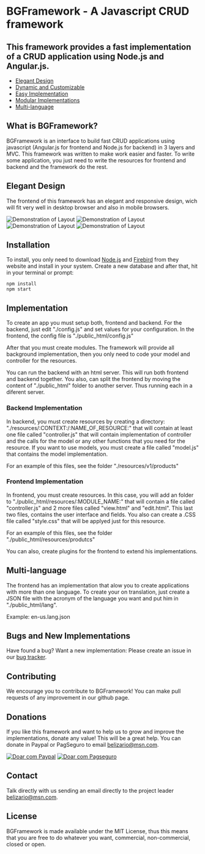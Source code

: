 BGFramework - A Javascript CRUD framework
=======================================


## This framework provides a fast implementation of a CRUD application using Node.js and Angular.js.

 * [Elegant Design](#elegant-design)
 * [Dynamic and Customizable]()
 * [Easy Implementation](#implementation)
 * [Modular Implementations](#backend-implementation)
 * [Multi-language](#multi-language)


## What is BGFramework?

BGFramework is an interface to build fast CRUD applications using javascript (Angular.js for frontend and Node.js for backend) in 3 layers and MVC. This framework was
written to make work easier and faster. To write some application, you just need to write the resources for frontend and backend and the framework do the rest.


## Elegant Design

The frontend of this framework has an elegant and responsive design, wich will fit very well in desktop browser and also in mobile browsers.

![Demonstration of Layout](demo01.png)
![Demonstration of Layout](demo02.png)
![Demonstration of Layout](demo03.png)
![Demonstration of Layout](demo04.png)

Installation
------------

To install, you only need to download [Node.js](https://nodejs.org) and [Firebird](http://www.firebirdsql.org) from they website and install in your system. Create a new database and after that, hit in your terminal or prompt:

```
npm install
npm start
```


## Implementation

To create an app you must setup both, frontend and backend. For the backend, just edit "./config.js" and set values for your configuration. In the frontend, the config file is "./public_html/config.js"


After that you must create modules. The framework will provide all background implementation, then you only need to code your model and controller for the resources.

You can run the backend with an html server. This will run both frontend and backend together. You also, can split the frontend by moving the content of "./public_html" folder to another server. Thus running each in a diferent server.


### Backend Implementation

In backend, you must create resources by creating a directory: "./resources/:CONTEXT:/:NAME_OF_RESOURCE:" that will contain at least one file called "controller.js" that will contain implementation of controller and the calls for the model or any other functions that you need for the resource. If you want to use models, you must create a file called "model.js" that contains the model implementation.

For an example of this files, see the folder "./resources/v1/products"


### Frontend Implementation

In frontend, you must create resources. In this case, you will add an folder to "./public_html/resources/:MODULE_NAME:" that will contain a file called "controller.js" and 2 more files called "view.html" and "edit.html". This last two files, contains the user interface and fields. You also can create a .CSS file called "style.css" that will be applyed just for this resource.

For an example of this files, see the folder "./public_html/resources/produtcs"

You can also, create plugins for the frontend to extend his implementations.


## Multi-language

The frontend has an implementation that alow you to create applications with more than one language. To create your on translation, just create a JSON file with the acronym of the language you want and put him in "./public_html/lang".

Example: en-us.lang.json


## Bugs and New Implementations

Have found a bug? Want a new implementation: Please create an issue in our [bug tracker](https://github.com/belizariogr/BGFramework/issues).


## Contributing

We encourage you to contribute to BGFramework! You can make pull requests of any improvement in our github page.


## Donations

If you like this framework and want to help us to grow and improve the implementations, donate any value! This will be a great help. You can donate in Paypal or PagSeguro to email belizario@msn.com.


[![Doar com Paypal](https://www.paypalobjects.com/en_US/i/btn/btn_donateCC_LG.gif)](https://www.paypal.com/cgi-bin/webscr?cmd=_donations&business=belizario%40msn%2ecom&lc=US&item_name=BGFramework&no_note=0&currency_code=USD&bn=PP%2dDonationsBF%3abtn_donateCC_LG%2egif%3aNonHostedGuest)
[![Doar com Pagseguro](https://stc.pagseguro.uol.com.br/public/img/botoes/doacoes/120x53-doar.gif)](https://pag.ae/bhnKfqy)


## Contact

Talk directly with us sending an email directly to the project leader belizario@msn.com.


## License

BGFramework is made available under the MIT License, thus this means that you are free to do whatever you want, commercial, non-commercial, closed or open.